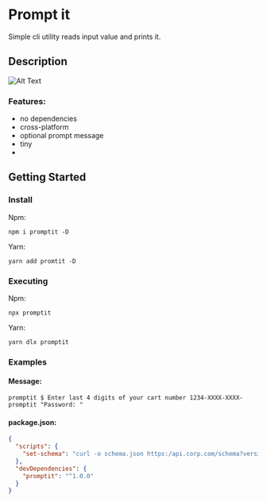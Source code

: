 # Prompt it
Simple cli utility reads input value and prints it.
## Description
![Alt Text](https://media.giphy.com/media/H9qqBrKPGs1hpflVUv/giphy.gif)
### Features:
* no dependencies
* cross-platform
* optional prompt message
* tiny
* 
## Getting Started

### Install
Npm:
```shell
npm i promptit -D
```
Yarn:
```shell
yarn add promtit -D
```
### Executing
Npm:
```shell
npx promptit
```
Yarn:
```shell
yarn dlx promptit
```
### Examples
#### Message:
```shell
promptit $ Enter last 4 digits of your cart number 1234-XXXX-XXXX-
promptit "Password: " 
```
#### package.json:
```json
{
  "scripts": {
    "set-schema": "curl -o schema.json https:/api.corp.com/schema?version=$(promptit 'Version: ')"
  },
  "devDependencies": {
    "promptit": "^1.0.0"
  }
}
```
